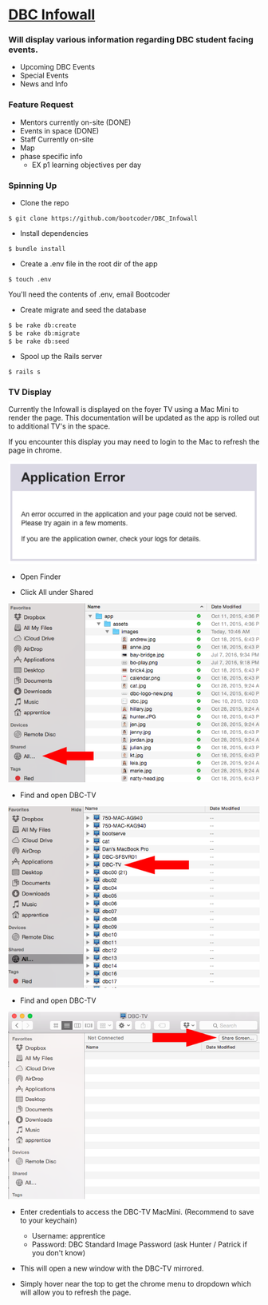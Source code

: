 # [DBC Infowall](http://dbc-infowall.herokuapp.com)

### Will display various information regarding DBC student facing events.

  - Upcoming DBC Events
  - Special Events
  - News and Info

### Feature Request
- Mentors currently on-site (DONE)
- Events in space (DONE)
- Staff Currently on-site
- Map
- phase specific info
  - EX p1 learning objectives per day

### Spinning Up

- Clone the repo

```
$ git clone https://github.com/bootcoder/DBC_Infowall
```

- Install dependencies
```
$ bundle install
```

- Create a .env file in the root dir of the app
```
$ touch .env
```
You'll need the contents of .env, email Bootcoder

- Create migrate and seed the database
```
$ be rake db:create
$ be rake db:migrate
$ be rake db:seed
```

- Spool up the Rails server
```
$ rails s
```

### TV Display
Currently the Infowall is displayed on the foyer TV using a Mac Mini to render the page.
This documentation will be updated as the app is rolled out to additional TV's in the space.

If you encounter this display you may need to login to the Mac to refresh the page in chrome.

![heroku-error](app/assets/images/readme/heroku-error.png)

- Open Finder

- Click All under Shared

![all-shared](app/assets/images/readme/all-shared.png)

- Find and open DBC-TV

![dbc-tv](app/assets/images/readme/dbc-tv.png)

- Find and open DBC-TV

![share-screen](app/assets/images/readme/share-screen.png)

- Enter credentials to access the DBC-TV MacMini. (Recommend to save to your keychain)
  - Username: apprentice
  - Password: DBC Standard Image Password (ask Hunter / Patrick if you don't know)

- This will open a new window with the DBC-TV mirrored.
- Simply hover near the top to get the chrome menu to dropdown which will allow you to refresh the page.
